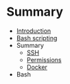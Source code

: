# Summary

* [Introduction](README.md)
* [Bash scripting](bash_scripting.md)
* Summary
   * [SSH](ssh.md)
   * [Permissions](permissions.md)
   * [Docker](docker.md)
* Bash

